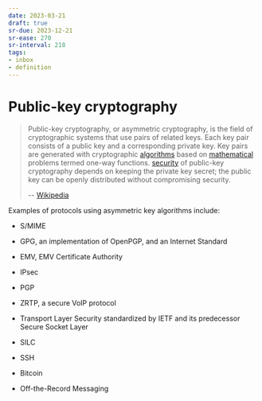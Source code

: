 ```yaml
---
date: 2023-03-21
draft: true
sr-due: 2023-12-21
sr-ease: 270
sr-interval: 218
tags:
- inbox
- definition
---
```


# Public-key cryptography

> Public-key cryptography, or asymmetric cryptography, is the field of
> cryptographic systems that use pairs of related keys. Each key pair consists
> of a public key and a corresponding private key. Key pairs are generated with
> cryptographic [algorithms](./algorithm.md) based on
> [mathematical](./mathematics.md) problems termed one-way functions.
> [security](./computer%20security.md) of public-key cryptography depends
> on keeping the private key secret; the public key can be openly distributed
> without compromising security.
>
> -- [Wikipedia](https://en.wikipedia.org/wiki/Public-key_cryptography)

Examples of protocols using asymmetric key algorithms include:


- S/MIME
- GPG, an implementation of OpenPGP, and an Internet Standard
- EMV, EMV Certificate Authority
- IPsec
- PGP
- ZRTP, a secure VoIP protocol
- Transport Layer Security standardized by IETF and its predecessor Secure
  Socket Layer

- SILC
- SSH
- Bitcoin
- Off-the-Record Messaging